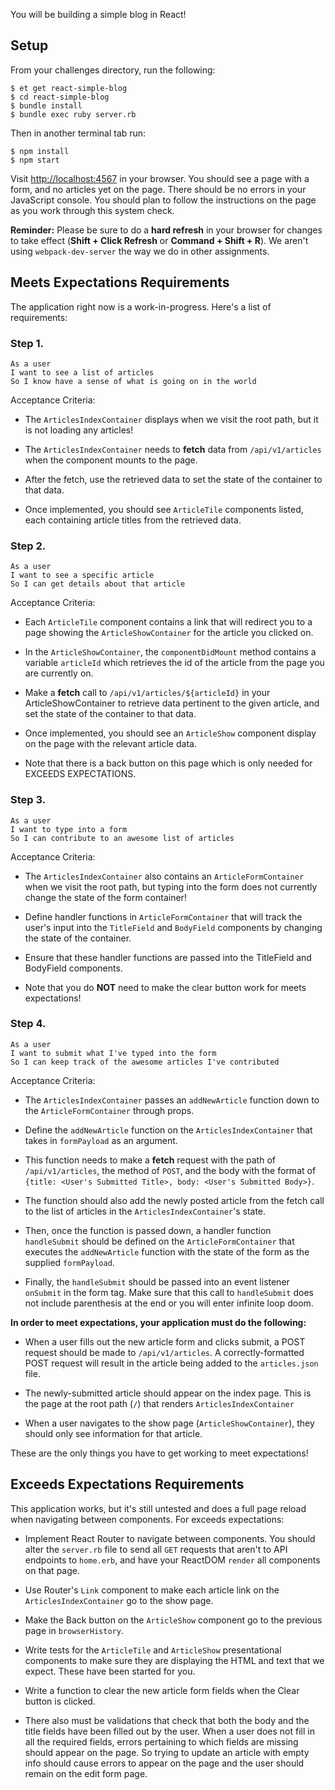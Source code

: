 You will be building a simple blog in React!

## Setup

From your challenges directory, run the following:

```no-highlight
$ et get react-simple-blog
$ cd react-simple-blog
$ bundle install
$ bundle exec ruby server.rb
```

Then in another terminal tab run:

```no-highlight
$ npm install
$ npm start
```

Visit <http://localhost:4567> in your browser. You should see a page with a form, and no articles yet on the page. There should be no errors in your JavaScript console. You should plan to follow the instructions on the page as you work through this system check.

**Reminder:** Please be sure to do a **hard refresh** in your browser for changes to take effect (**Shift + Click Refresh** or **Command + Shift + R**). We aren't using `webpack-dev-server` the way we do in other assignments.

## Meets Expectations Requirements

The application right now is a work-in-progress. Here's a list of requirements:

### Step 1.

```no-highlight
As a user
I want to see a list of articles
So I know have a sense of what is going on in the world
```

Acceptance Criteria:

* The `ArticlesIndexContainer` displays when we visit the root path, but it is not loading any articles!

* The `ArticlesIndexContainer` needs to **fetch** data from `/api/v1/articles` when the component mounts to the page.

* After the fetch, use the retrieved data to set the state of the container to that data.

* Once implemented, you should see `ArticleTile` components listed, each containing article titles from the retrieved data.

### Step 2.

```no-highlight
As a user
I want to see a specific article
So I can get details about that article
```

Acceptance Criteria:

* Each `ArticleTile` component contains a link that will redirect you to a page showing the `ArticleShowContainer` for the article you clicked on.

* In the `ArticleShowContainer`, the `componentDidMount` method contains a variable `articleId` which retrieves the id of the article from the page you are currently on.

* Make a **fetch** call to `/api/v1/articles/${articleId}` in your ArticleShowContainer to retrieve data pertinent to the given article, and set the state of the container to that data.

* Once implemented, you should see an `ArticleShow` component display on the page with the relevant article data.

* Note that there is a back button on this page which is only needed for EXCEEDS EXPECTATIONS.

### Step 3.

```no-highlight
As a user
I want to type into a form
So I can contribute to an awesome list of articles
```

Acceptance Criteria:

* The `ArticlesIndexContainer` also contains an `ArticleFormContainer` when we visit the root path, but typing into the form does not currently change the state of the form container!

* Define handler functions in `ArticleFormContainer` that will track the user's input into the `TitleField` and `BodyField` components by changing the state of the container.

* Ensure that these handler functions are passed into the TitleField and BodyField components.

* Note that you do **NOT** need to make the clear button work for meets expectations!

### Step 4.

```no-highlight
As a user
I want to submit what I've typed into the form
So I can keep track of the awesome articles I've contributed
```

Acceptance Criteria:

* The `ArticlesIndexContainer` passes an `addNewArticle` function down to the `ArticleFormContainer` through props.

* Define the `addNewArticle` function on the `ArticlesIndexContainer` that takes in `formPayload` as an argument.

* This function needs to make a **fetch** request with the path of `/api/v1/articles`, the method of `POST`, and the body with the format of `{title: <User's Submitted Title>, body: <User's Submitted Body>}`.

* The function should also add the newly posted article from the fetch call to the list of articles in the `ArticlesIndexContainer`'s state.

* Then, once the function is passed down, a handler function `handleSubmit` should be defined on the `ArticleFormContainer` that executes the `addNewArticle` function with the state of the form as the supplied `formPayload`.

* Finally, the `handleSubmit` should be passed into an event listener `onSubmit` in the form tag. Make sure that this call to `handleSubmit` does not include parenthesis at the end or you will enter infinite loop doom.


**In order to meet expectations, your application must do the following:**

* When a user fills out the new article form and clicks submit, a POST request should be made to `/api/v1/articles`. A correctly-formatted POST request will result in the article being added to the `articles.json` file.

* The newly-submitted article should appear on the index page. This is the page at the root path (`/`) that renders `ArticlesIndexContainer`

* When a user navigates to the show page (`ArticleShowContainer`), they should only see information for that article.

These are the only things you have to get working to meet expectations!

## Exceeds Expectations Requirements

This application works, but it's still untested and does a full page reload when navigating between components. For exceeds expectations:

* Implement React Router to navigate between components. You should alter the `server.rb` file to send all `GET` requests that aren't to API endpoints to `home.erb`, and have your ReactDOM `render` all components on that page.

* Use Router's `Link` component to make each article link on the `ArticlesIndexContainer` go to the show page.

* Make the Back button on the `ArticleShow` component go to the previous page in `browserHistory`.

* Write tests for the `ArticleTile` and `ArticleShow` presentational components to make sure they are displaying the HTML and text that we expect. These have been started for you.

* Write a function to clear the new article form fields when the Clear button is clicked.

* There also must be validations that check that both the body and the title fields have been filled out by the user. When a user does not fill in all the required fields, errors pertaining to which fields are missing should appear on the page. So trying to update an article with empty info should cause errors to appear on the page and the user should remain on the edit form page.
